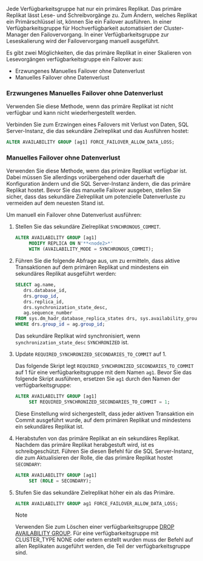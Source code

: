 Jede Verfügbarkeitsgruppe hat nur ein primäres Replikat. Das primäre Replikat lässt Lese- und Schreibvorgänge zu. Zum Ändern, welches Replikat ein Primärschlüssel ist, können Sie ein Failover ausführen. In einer Verfügbarkeitsgruppe für Hochverfügbarkeit automatisiert der Cluster-Manager den Failovervorgang. In einer Verfügbarkeitsgruppe zur Leseskalierung wird der Failovervorgang manuell ausgeführt. 

Es gibt zwei Möglichkeiten, die das primäre Replikat in einer Skalieren von Lesevorgängen verfügbarkeitsgruppe ein Failover aus:

- Erzwungenes Manuelles Failover ohne Datenverlust
- Manuelles Failover ohne Datenverlust

### <a name="forced-manual-failover-with-data-loss"></a>Erzwungenes Manuelles Failover ohne Datenverlust

Verwenden Sie diese Methode, wenn das primäre Replikat ist nicht verfügbar und kann nicht wiederhergestellt werden. 

Verbinden Sie zum Erzwingen eines Failovers mit Verlust von Daten, SQL Server-Instanz, die das sekundäre Zielreplikat und das Ausführen hostet:

```SQL
ALTER AVAILABILITY GROUP [ag1] FORCE_FAILOVER_ALLOW_DATA_LOSS;
```

### <a name="manual-failover-without-data-loss"></a>Manuelles Failover ohne Datenverlust

Verwenden Sie diese Methode, wenn das primäre Replikat verfügbar ist. Dabei müssen Sie allerdings vorübergehend oder dauerhaft die Konfiguration ändern und die SQL Server-Instanz ändern, die das primäre Replikat hostet. Bevor Sie das manuelle Failover ausgeben, stellen Sie sicher, dass das sekundäre Zielreplikat um potenzielle Datenverluste zu vermeiden auf dem neuesten Stand ist. 

Um manuell ein Failover ohne Datenverlust ausführen:

1. Stellen Sie das sekundäre Zielreplikat `SYNCHRONOUS_COMMIT`.

   ```SQL
   ALTER AVAILABILITY GROUP [ag1] 
        MODIFY REPLICA ON N'**<node2>*' 
        WITH (AVAILABILITY_MODE = SYNCHRONOUS_COMMIT);
   ```

2. Führen Sie die folgende Abfrage aus, um zu ermitteln, dass aktive Transaktionen auf dem primären Replikat und mindestens ein sekundäres Replikat ausgeführt werden: 

   ```SQL
   SELECT ag.name, 
      drs.database_id, 
      drs.group_id, 
      drs.replica_id, 
      drs.synchronization_state_desc, 
      ag.sequence_number
   FROM sys.dm_hadr_database_replica_states drs, sys.availability_groups ag
   WHERE drs.group_id = ag.group_id; 
   ```

   Das sekundäre Replikat wird synchronisiert, wenn `synchronization_state_desc` `SYNCHRONIZED` ist.

3. Update `REQUIRED_SYNCHRONIZED_SECONDARIES_TO_COMMIT` auf 1.

   Das folgende Skript legt `REQUIRED_SYNCHRONIZED_SECONDARIES_TO_COMMIT` auf 1 für eine verfügbarkeitsgruppe mit dem Namen `ag1`. Bevor Sie das folgende Skript ausführen, ersetzen Sie `ag1` durch den Namen der verfügbarkeitsgruppe:

   ```SQL
   ALTER AVAILABILITY GROUP [ag1] 
        SET REQUIRED_SYNCHRONIZED_SECONDARIES_TO_COMMIT = 1;
   ```

   Diese Einstellung wird sichergestellt, dass jeder aktiven Transaktion ein Commit ausgeführt wurde, auf dem primären Replikat und mindestens ein sekundäres Replikat ist. 

4. Herabstufen von das primäre Replikat an ein sekundäres Replikat. Nachdem das primäre Replikat herabgestuft wird, ist es schreibgeschützt. Führen Sie diesen Befehl für die SQL Server-Instanz, die zum Aktualisieren der Rolle, die das primäre Replikat hostet `SECONDARY`:

   ```SQL
   ALTER AVAILABILITY GROUP [ag1] 
        SET (ROLE = SECONDARY); 
   ```

5. Stufen Sie das sekundäre Zielreplikat höher ein als das Primäre. 

   ```SQL
   ALTER AVAILABILITY GROUP ag1 FORCE_FAILOVER_ALLOW_DATA_LOSS; 
   ```  

   > [!NOTE] 
   > Verwenden Sie zum Löschen einer verfügbarkeitsgruppe [DROP AVAILABILITY GROUP](https://docs.microsoft.com/en-us/sql/t-sql/statements/drop-availability-group-transact-sql). Für eine verfügbarkeitsgruppe mit CLUSTER_TYPE NONE oder extern erstellt wurden muss der Befehl auf allen Replikaten ausgeführt werden, die Teil der verfügbarkeitsgruppe sind.